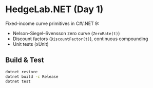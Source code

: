 # HedgeLab.NET (Day 1)

Fixed-income curve primitives in C#/.NET 9:
- Nelson–Siegel–Svensson zero curve (`ZeroRate(t)`)
- Discount factors (`DiscountFactor(t)`), continuous compounding
- Unit tests (xUnit)

## Build & Test
```bash
dotnet restore
dotnet build -c Release
dotnet test